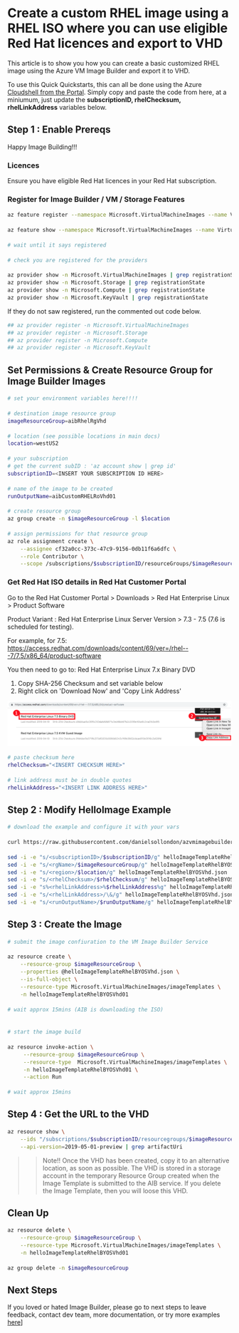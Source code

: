 # Create a custom RHEL image using a RHEL ISO where you can use eligible Red Hat licences and export to VHD

This article is to show you how you can create a basic customized RHEL image using the Azure VM Image Builder and export it to VHD.

To use this Quick Quickstarts, this can all be done using the Azure [Cloudshell from the Portal](https://azure.microsoft.com/en-us/features/cloud-shell/). Simply copy and paste the code from here, at a miniumum, just update the **subscriptionID, rhelChecksum, rhelLinkAddress** variables below.

## Step 1 : Enable Prereqs

Happy Image Building!!!

### Licences
Ensure you have eligible Red Hat licences in your Red Hat subscription.

### Register for Image Builder / VM / Storage Features
```bash
az feature register --namespace Microsoft.VirtualMachineImages --name VirtualMachineTemplatePreview

az feature show --namespace Microsoft.VirtualMachineImages --name VirtualMachineTemplatePreview | grep state

# wait until it says registered

# check you are registered for the providers

az provider show -n Microsoft.VirtualMachineImages | grep registrationState
az provider show -n Microsoft.Storage | grep registrationState
az provider show -n Microsoft.Compute | grep registrationState
az provider show -n Microsoft.KeyVault | grep registrationState
```

If they do not saw registered, run the commented out code below.
```bash
## az provider register -n Microsoft.VirtualMachineImages
## az provider register -n Microsoft.Storage
## az provider register -n Microsoft.Compute
## az provider register -n Microsoft.KeyVault


```

## Set Permissions & Create Resource Group for Image Builder Images

```bash
# set your environment variables here!!!!

# destination image resource group
imageResourceGroup=aibRhelRgVhd

# location (see possible locations in main docs)
location=westUS2

# your subscription
# get the current subID : 'az account show | grep id'
subscriptionID=<INSERT YOUR SUBSCRIPTION ID HERE>

# name of the image to be created
runOutputName=aibCustomRHELRoVhd01

# create resource group
az group create -n $imageResourceGroup -l $location

# assign permissions for that resource group
az role assignment create \
    --assignee cf32a0cc-373c-47c9-9156-0db11f6a6dfc \
    --role Contributor \
    --scope /subscriptions/$subscriptionID/resourceGroups/$imageResourceGroup

```
### Get Red Hat ISO details in Red Hat Customer Portal

Go to the Red Hat Customer Portal > Downloads > Red Hat Enterprise Linux > Product Software

Product Variant : Red Hat Enterprise Linux Server
Version > 7.3 - 7.5 (7.6 is scheduled for testing).

For example, for 7.5:
https://access.redhat.com/downloads/content/69/ver=/rhel---7/7.5/x86_64/product-software

You then need to go to:
Red Hat Enterprise Linux 7.x Binary DVD

1. Copy SHA-256 Checksum and set variable below
2. Right click on 'Download Now' and 'Copy Link Address'

![alt text](./rhcustomerportalpic1.png "ISO Steps")

```bash
# paste checksum here
rhelChecksum="<INSERT CHECKSUM HERE>"

# link address must be in double quotes
rhelLinkAddress="<INSERT LINK ADDRESS HERE>"

```

## Step 2 : Modify HelloImage Example

```bash
# download the example and configure it with your vars

curl https://raw.githubusercontent.com/danielsollondon/azvmimagebuilder/master/quickquickstarts/6_Creating_a_Custom_Image_using_Red_Hat_Subscription_Licences_to_VHD/helloImageTemplateRhelBYOSVhd.json -o helloImageTemplateRhelBYOSVhd.json

sed -i -e "s/<subscriptionID>/$subscriptionID/g" helloImageTemplateRhelBYOSVhd.json
sed -i -e "s/<rgName>/$imageResourceGroup/g" helloImageTemplateRhelBYOSVhd.json
sed -i -e "s/<region>/$location/g" helloImageTemplateRhelBYOSVhd.json
sed -i -e "s/<rhelChecksum>/$rhelChecksum/g" helloImageTemplateRhelBYOSVhd.json
sed -i -e "s%<rhelLinkAddress>%$rhelLinkAddress%g" helloImageTemplateRhelBYOSVhd.json
sed -i -e "s/<rhelLinkAddress>/\&/g" helloImageTemplateRhelBYOSVhd.json
sed -i -e "s/<runOutputName>/$runOutputName/g" helloImageTemplateRhelBYOSVhd.json
```

## Step 3 : Create the Image

```bash
# submit the image confiuration to the VM Image Builder Service

az resource create \
    --resource-group $imageResourceGroup \
    --properties @helloImageTemplateRhelBYOSVhd.json \
    --is-full-object \
    --resource-type Microsoft.VirtualMachineImages/imageTemplates \
    -n helloImageTemplateRhelBYOSVhd01

# wait approx 15mins (AIB is downloading the ISO)


# start the image build

az resource invoke-action \
     --resource-group $imageResourceGroup \
     --resource-type  Microsoft.VirtualMachineImages/imageTemplates \
     -n helloImageTemplateRhelBYOSVhd01 \
     --action Run 

# wait approx 15mins
```

## Step 4 : Get the URL to the VHD
```bash
az resource show \
    --ids "/subscriptions/$subscriptionID/resourcegroups/$imageResourceGroup/providers/Microsoft.VirtualMachineImages/imageTemplates/helloImageTemplateRhelBYOSVhd01/runOutputs/$runOutputName"  \
    --api-version=2019-05-01-preview | grep artifactUri
```

>>Note!! Once the VHD has been created, copy it to an alternative location, as soon as possible. The VHD is stored in a storage account in the temporary Resource Group created when the Image Template is submitted to the AIB service. If you delete the Image Template, then you will loose this VHD. 

## Clean Up
```bash
az resource delete \
    --resource-group $imageResourceGroup \
    --resource-type Microsoft.VirtualMachineImages/imageTemplates \
    -n helloImageTemplateRhelBYOSVhd01

az group delete -n $imageResourceGroup
```

## Next Steps
If you loved or hated Image Builder, please go to next steps to leave feedback, contact dev team, more documentation, or try more examples [here](../quickquickstarts/nextSteps.md)]
